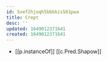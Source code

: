 ```yaml
---
id: 5xef2hjoqh5bbbkis561pwa
title: Crept
desc: ''
updated: 1649012371641
created: 1649012371641
---
```



- [[p.instanceOf]] [[c.Pred.Shapow]]
